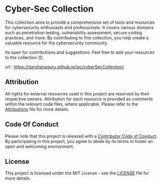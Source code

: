 # Cyber-Sec Collection

This collection aims to provide a comprehensive set of tools and resources for cybersecurity enthusiasts and professionals. It covers various domains such as penetration testing, vulnerability assessment, secure coding practices, and more. By contributing to this collection, you help create a valuable resource for the cybersecurity community.

Its open for contributions and suggestions. Feel free to add your resources to the collection 😊.

url : https://darshanaguru.github.io/jac/cyberSecCollection/

## Attribution

All rights for external resources used in this project are reserved by their respective owners. Attribution for each resource is provided as comments within the relevant code files, where applicable. Please refer to the [Attributions](https://github.com/DarshanAguru/jac/blob/main/ATTRIBUTIONS.md) file for more details.

## Code Of Conduct

Please note that this project is released with a [Contributor Code of Conduct](https://github.com/DarshanAguru/jac/blob/main/CODE_OF_CONDUCT.md). By participating in this project, you agree to abide by its terms to foster an open and welcoming environment.

## License

This project is licensed under the MIT License - see the [LICENSE](https://github.com/DarshanAguru/jac/blob/main/LICENSE) file for more details.